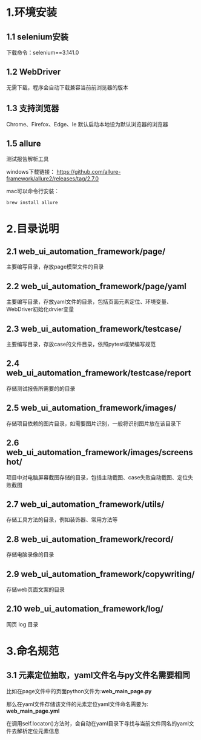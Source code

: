 1.环境安装
==========
1.1 selenium安装
-------------
下载命令：selenium==3.141.0

1.2 WebDriver
---------------
无需下载，程序会自动下载兼容当前前浏览器的版本

1.3 支持浏览器
---------
Chrome、Firefox、Edge、Ie
默认启动本地设为默认浏览器的浏览器

1.5 allure
----------
测试报告解析工具

windows下载链接： https://github.com/allure-framework/allure2/releases/tag/2.7.0

mac可以命令行安装：

`brew install allure`

2.目录说明
=========

2.1 web_ui_automation_framework/page/
----------------------------
主要编写目录，存放page模型文件的目录

2.2 web_ui_automation_framework/page/yaml
---------------------------------
主要编写目录，存放yaml文件的目录，包括页面元素定位、环境变量、WebDriver初始化drvier变量

2.3 web_ui_automation_framework/testcase/
--------------------------------
主要编写目录，存放case的文件目录，依照pytest框架编写规范

2.4 web_ui_automation_framework/testcase/report
--------------------------------------
存储测试报告所需要的的目录

2.5 web_ui_automation_framework/images/
------------------------------
存储项目依赖的图片目录，如需要图片识别，一般将识别图片放在该目录下

2.6 web_ui_automation_framework/images/screenshot/
------------------------------------------
项目中对电脑屏幕截图存储的目录，包括主动截图、case失败自动截图、定位失败截图

2.7 web_ui_automation_framework/utils/
-----------------------------
存储工具方法的目录，例如装饰器、常用方法等

2.8 web_ui_automation_framework/record/
-----------------------------
存储电脑录像的目录

2.9 web_ui_automation_framework/copywriting/
----------------------------------
存储web页面文案的目录

2.10 web_ui_automation_framework/log/
------------------------------
网页 log 目录

3.命名规范
=============
3.1 元素定位抽取，yaml文件名与py文件名需要相同
----------------------------------------------
比如在page文件中的页面python文件为:**web_main_page.py**

那么在yaml文件存储该文件的元素定位yaml文件命名需要为: **web_main_page.yml**

在调用self.locator()方法时，会自动在yaml目录下寻找与当前文件同名的yaml文件去解析定位元素信息